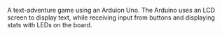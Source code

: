 A text-adventure game using an Arduion Uno. The Arduino uses an LCD screen
to display text, while receiving input from buttons and displaying stats
with LEDs on the board.
